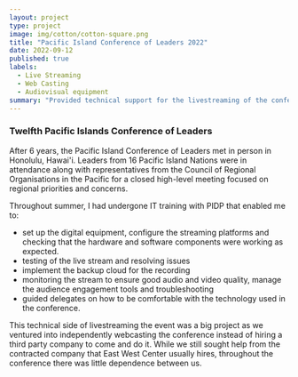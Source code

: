 ```yaml
---
layout: project
type: project
image: img/cotton/cotton-square.png
title: "Pacific Island Conference of Leaders 2022"
date: 2022-09-12
published: true
labels:
  - Live Streaming
  - Web Casting
  - Audiovisual equipment
summary: "Provided technical support for the livestreaming of the conference"
---
```


### Twelfth Pacific Islands Conference of Leaders
After 6 years, the Pacific Island Conference of Leaders met in person in Honolulu, Hawai'i. Leaders from 16 Pacific Island Nations were in attendance along with representatives from the Council of Regional Organisations in the Pacific for a closed high-level meeting focused on regional priorities and concerns. 

Throughout summer, I had undergone IT training with PIDP that enabled me to:
* set up the digital equipment, configure the streaming platforms and checking that the hardware and software components were working as expected.
* testing of the live stream and resolving issues
* implement the backup cloud for the recording
* monitoring the stream to ensure good audio and video quality, manage the audience engagement tools and troubleshooting
* guided delegates on how to be comfortable with the technology used in the conference.

This technical side of livestreaming the event was a big project as we ventured into independently webcasting the conference instead of hiring a third party company to come and do it. While we still sought help from the contracted company that East West Center usually hires, throughout the conference there was little dependence between us.
